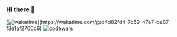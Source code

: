 ### Hi there 👋
[![wakatime](https://wakatime.com/badge/user/d4d82fd4-7c59-47e7-be87-f3e1af2700c6.svg?)](https://wakatime.com/@d4d82fd4-7c59-47e7-be87-f3e1af2700c6)
[![codewars](https://www.codewars.com/users/daniilium/badges/small)](https://www.codewars.com/users/daniilium)
